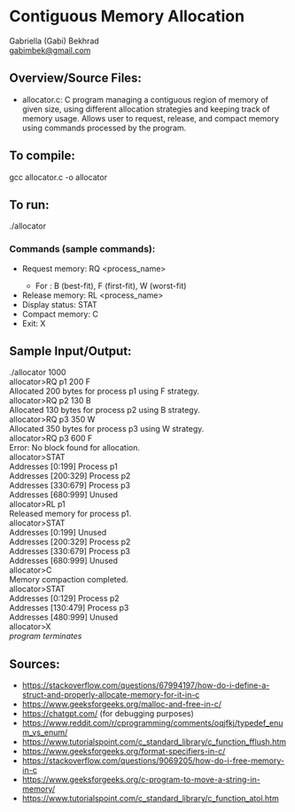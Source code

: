 # Contiguous Memory Allocation

Gabriella (Gabi) Bekhrad  
gabimbek@gmail.com

## Overview/Source Files:
- allocator.c: C program managing a contiguous region of memory of given size, using different allocation strategies and keeping track of memory usage. Allows user to request, release, and compact memory using commands processed by the program.

## To compile:
gcc allocator.c -o allocator

## To run:
./allocator <initial amount of memory to allocate>

### Commands (sample commands):
- Request memory: RQ <process_name> <size> <strategy>  
    - For <strategy>: B (best-fit), F (first-fit), W (worst-fit)  
- Release memory: RL <process_name>  
- Display status: STAT  
- Compact memory: C  
- Exit: X  

## Sample Input/Output: 
./allocator 1000  
allocator>RQ p1 200 F  
Allocated 200 bytes for process p1 using F strategy.  
allocator>RQ p2 130 B  
Allocated 130 bytes for process p2 using B strategy.  
allocator>RQ p3 350 W  
Allocated 350 bytes for process p3 using W strategy.  
allocator>RQ p3 600 F  
Error: No block found for allocation.  
allocator>STAT  
Addresses [0:199] Process p1  
Addresses [200:329] Process p2  
Addresses [330:679] Process p3  
Addresses [680:999] Unused  
allocator>RL p1  
Released memory for process p1.  
allocator>STAT  
Addresses [0:199] Unused  
Addresses [200:329] Process p2  
Addresses [330:679] Process p3  
Addresses [680:999] Unused  
allocator>C  
Memory compaction completed.  
allocator>STAT  
Addresses [0:129] Process p2  
Addresses [130:479] Process p3  
Addresses [480:999] Unused  
allocator>X  
*program terminates*  
  
## Sources:
- https://stackoverflow.com/questions/67994197/how-do-i-define-a-struct-and-properly-allocate-memory-for-it-in-c
- https://www.geeksforgeeks.org/malloc-and-free-in-c/
- https://chatgpt.com/ (for debugging purposes)
- https://www.reddit.com/r/cprogramming/comments/oqjfkj/typedef_enum_vs_enum/
- https://www.tutorialspoint.com/c_standard_library/c_function_fflush.htm
- https://www.geeksforgeeks.org/format-specifiers-in-c/
- https://stackoverflow.com/questions/9069205/how-do-i-free-memory-in-c
- https://www.geeksforgeeks.org/c-program-to-move-a-string-in-memory/
- https://www.tutorialspoint.com/c_standard_library/c_function_atol.htm
